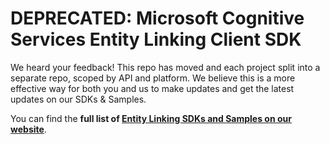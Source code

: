 **DEPRECATED:** Microsoft Cognitive Services Entity Linking Client SDK
====================================
We heard your feedback! This repo has moved and each project split into a separate repo, scoped by API and platform. We believe this is a more effective way for both you and us to make updates and get the latest updates on our SDKs & Samples.

You can find the **full list of [Entity Linking SDKs and Samples on our website](https://www.microsoft.com/cognitive-services/en-us/SDK-Sample?api=entity%20linking)**.
